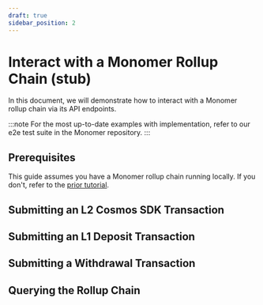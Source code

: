```yaml
---
draft: true
sidebar_position: 2
---
```


# Interact with a Monomer Rollup Chain (stub)

In this document, we will demonstrate how to interact with a Monomer rollup chain via its API endpoints.

:::note
For the most up-to-date examples with implementation, refer to our e2e test suite in the Monomer repository.
:::

## Prerequisites

This guide assumes you have a Monomer rollup chain running locally. If you don't, refer to the [prior tutorial](./create-an-app-with-monomer.md).

## Submitting an L2 Cosmos SDK Transaction

## Submitting an L1 Deposit Transaction

## Submitting a Withdrawal Transaction

## Querying the Rollup Chain
